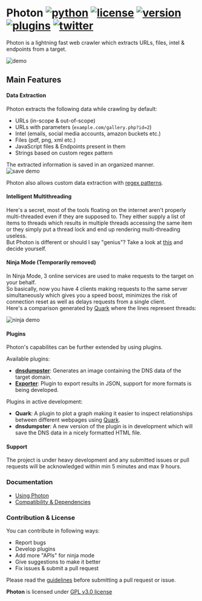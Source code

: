 # Photon [![python](https://img.shields.io/badge/Python-2.x|3.x-green.svg?style=style=flat-square)](https://www.python.org/downloads/)  [![license](https://img.shields.io/badge/License-GPL--v3-orange.svg?style=style=flat-square)](https://www.gnu.org/licenses/gpl-3.0.en.html) [![version](https://img.shields.io/badge/Version-1.0.5-blue.svg?style=style=flat-square)](https://github.com/s0md3v/Photon/blob/master/CHANGELOG.md) [![plugins](https://img.shields.io/badge/Plugins-1-yellow.svg?style=style=flat-square)](https://github.com/s0md3v/Photon/tree/master/plugins) [![twitter](https://img.shields.io/badge/Twitter-@s0md3v-skyblue.svg?style=style=flat-square)](https://twitter.com/s0md3v/)

Photon is a lightning fast web crawler which extracts URLs, files, intel & endpoints from a target.

![demo](https://image.ibb.co/bTNwBy/Screenshot_2018_07_22_12_07_30.png)

## Main Features

#### Data Extraction
Photon extracts the following data while crawling by default:

- URLs (in-scope & out-of-scope)
- URLs with parameters (`example.com/gallery.php?id=2`)
- Intel (emails, social media accounts, amazon buckets etc.)
- Files (pdf, png, xml etc.)
- JavaScript files & Endpoints present in them
- Strings based on custom regex pattern

The extracted information is saved in an organized manner.\
![save demo](https://image.ibb.co/ezTEyd/Screenshot_2018_07_22_12_24_44.png)

Photon also allows custom data extraction with [regex patterns](https://github.com/s0md3v/Photon/wiki/Usage#custom-regex-pattern).

#### Intelligent Multithreading
Here's a secret, most of the tools floating on the internet aren't properly multi-threaded even if they are supposed to. They either supply a list of items to threads which results in multiple threads accessing the same item or they simply put a thread lock and end up rendering multi-threading useless.\
But Photon is different or should I say "genius"? Take a look at [this](https://github.com/s0md3v/Photon/blob/aaf5ab3b2a2a168a8eb625eb2a6feb4307521f22/photon.py#L315-L339) and decide yourself.

#### Ninja Mode (Temporarily removed)
In Ninja Mode, 3 online services are used to make requests to the target on your behalf.\
So basically, now you have 4 clients making requests to the same server simultaneously which gives you a speed boost, minimizes the risk of connection reset as well as delays requests from a single client.\
Here's a comparison generated by [Quark](https://github.com/s0md3v/Quark) where the lines represent threads:

![ninja demo](https://image.ibb.co/jJSDg8/ninja.png)

#### Plugins
Photon's capabilites can be further extended by using plugins.

Available plugins:

- **[dnsdumpster](https://github.com/s0md3v/Photon/wiki/Usage#dumping-dns-data)**: Generates an image containing the DNS data of the target domain.
- **[Exporter](https://github.com/s0md3v/Photon/wiki/Usage#export-formatted-result)**: Plugin to export results in JSON, support for more formats is being developed.

Plugins in active development:

- **Quark**: A plugin to plot a graph making it easier to inspect relationships between different webpages using [Quark](https://github.com/s0md3v/Quark).
- **dnsdumpster**: A new version of the plugin is in development which will save the DNS data in a nicely formatted HTML file.

#### Support
The project is under heavy development and any submitted issues or pull requests will be acknowledged within min 5 minutes and max 9 hours.

### Documentation
- [Using Photon](https://github.com/s0md3v/Photon/wiki/Usage)
- [Compatibility & Dependencies](https://github.com/s0md3v/Photon/wiki/Compatibility-&-Dependencies)

### Contribution & License
You can contribute in following ways:

- Report bugs
- Develop plugins
- Add more "APIs" for ninja mode
- Give suggestions to make it better
- Fix issues & submit a pull request

Please read the [guidelines](https://github.com/s0md3v/Photon/wiki/Guidelines) before submitting a pull request or issue.

**Photon** is licensed under [GPL v3.0 license](https://www.gnu.org/licenses/gpl-3.0.en.html)
